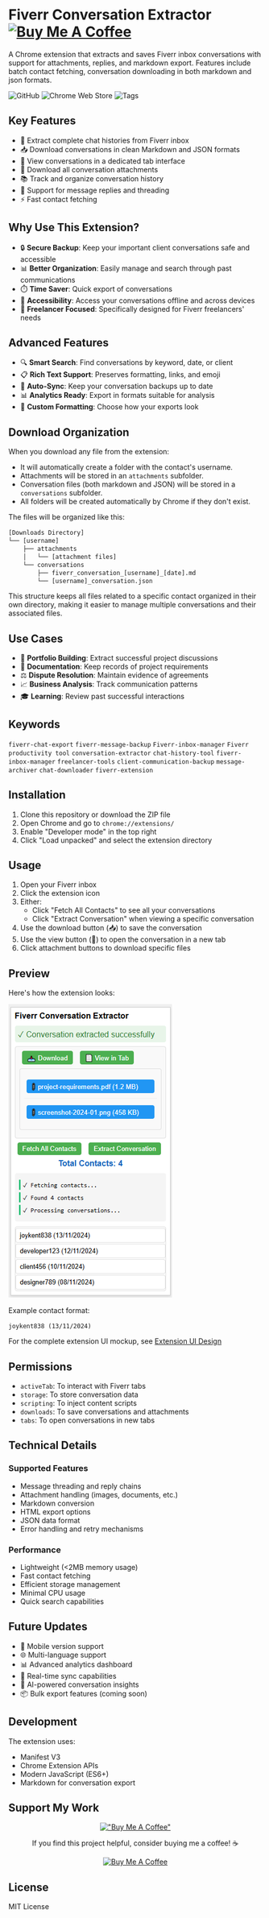# Fiverr Conversation Extractor &nbsp;&nbsp; [![Buy Me A Coffee](https://img.shields.io/badge/Buy%20Me%20a%20Coffee-☕-orange?style=for-the-badge)](https://www.buymeacoffee.com/theteam)

A Chrome extension that extracts and saves Fiverr inbox conversations with support for attachments, replies, and markdown export. Features include batch contact fetching, conversation downloading in both markdown and json formats.

![GitHub](https://img.shields.io/github/license/royal-crisis/fiverr-conversation-extractor)
![Chrome Web Store](https://img.shields.io/badge/Platform-Chrome-green)
![Tags](https://img.shields.io/badge/Tags-Chat%20Export%20%7C%20Message%20Backup%20%7C%20Conversation%20History-blue)

## Key Features

- 💬 Extract complete chat histories from Fiverr inbox
- 📥 Download conversations in clean Markdown and JSON formats
- 📱 View conversations in a dedicated tab interface
- 📎 Download all conversation attachments
- 📚 Track and organize conversation history
- 💌 Support for message replies and threading
- ⚡ Fast contact fetching

## Why Use This Extension?

- 🔒 **Secure Backup**: Keep your important client conversations safe and accessible
- 📊 **Better Organization**: Easily manage and search through past communications
- ⏱️ **Time Saver**: Quick export of conversations
- 📱 **Accessibility**: Access your conversations offline and across devices
- 🎯 **Freelancer Focused**: Specifically designed for Fiverr freelancers' needs

## Advanced Features

- 🔍 **Smart Search**: Find conversations by keyword, date, or client
- 📋 **Rich Text Support**: Preserves formatting, links, and emoji
- 🔄 **Auto-Sync**: Keep your conversation backups up to date
- 📊 **Analytics Ready**: Export in formats suitable for analysis
- 🎨 **Custom Formatting**: Choose how your exports look

## Download Organization

When you download any file from the extension:

- It will automatically create a folder with the contact's username.
- Attachments will be stored in an `attachments` subfolder.
- Conversation files (both markdown and JSON) will be stored in a `conversations` subfolder.
- All folders will be created automatically by Chrome if they don't exist.

The files will be organized like this:

```
[Downloads Directory]
└── [username]
    ├── attachments
    │   └── [attachment files]
    └── conversations
        ├── fiverr_conversation_[username]_[date].md
        └── [username]_conversation.json
```

This structure keeps all files related to a specific contact organized in their own directory, making it easier to manage multiple conversations and their associated files.

## Use Cases

- 💼 **Portfolio Building**: Extract successful project discussions
- 📝 **Documentation**: Keep records of project requirements
- ⚖️ **Dispute Resolution**: Maintain evidence of agreements
- 📈 **Business Analysis**: Track communication patterns
- 🎓 **Learning**: Review past successful interactions

## Keywords
`fiverr-chat-export` `fiverr-message-backup` `Fiverr-inbox-manager` `Fiverr productivity tool` `conversation-extractor` `chat-history-tool` `fiverr-inbox-manager` `freelancer-tools` `client-communication-backup` `message-archiver` `chat-downloader` `fiverr-extension`

## Installation

1. Clone this repository or download the ZIP file
2. Open Chrome and go to `chrome://extensions/`
3. Enable "Developer mode" in the top right
4. Click "Load unpacked" and select the extension directory

## Usage

1. Open your Fiverr inbox
2. Click the extension icon
3. Either:
   - Click "Fetch All Contacts" to see all your conversations
   - Click "Extract Conversation" when viewing a specific conversation
4. Use the download button (📥) to save the conversation
5. Use the view button (📄) to open the conversation in a new tab
6. Click attachment buttons to download specific files

## Preview

Here's how the extension looks:

![Extension Preview](images/extension-preview.png)

Example contact format:
```
joykent838 (13/11/2024)
```

For the complete extension UI mockup, see [Extension UI Design](docs/final-popup-mockup.html)

## Permissions

- `activeTab`: To interact with Fiverr tabs
- `storage`: To store conversation data
- `scripting`: To inject content scripts
- `downloads`: To save conversations and attachments
- `tabs`: To open conversations in new tabs

## Technical Details

### Supported Features
- Message threading and reply chains
- Attachment handling (images, documents, etc.)
- Markdown conversion
- HTML export options
- JSON data format
- Error handling and retry mechanisms

### Performance
- Lightweight (<2MB memory usage)
- Fast contact fetching
- Efficient storage management
- Minimal CPU usage
- Quick search capabilities

## Future Updates

- 📱 Mobile version support
- 🌐 Multi-language support
- 📊 Advanced analytics dashboard
- 🔄 Real-time sync capabilities
- 🤖 AI-powered conversation insights
- 📦 Bulk export features (coming soon)

## Development

The extension uses:
- Manifest V3
- Chrome Extension APIs
- Modern JavaScript (ES6+)
- Markdown for conversation export

## Support My Work

<div align="center">
  
  [!["Buy Me A Coffee"](https://img.shields.io/badge/Buy_Me_A_Coffee-FFDD00?style=for-the-badge&logo=buy-me-a-coffee&logoColor=black)](https://www.buymeacoffee.com/theteam)
  
  <p>If you find this project helpful, consider buying me a coffee! ☕️</p>
  
  <a href="https://www.buymeacoffee.com/theteam">
    <img src="https://cdn.buymeacoffee.com/buttons/v2/default-yellow.png" alt="Buy Me A Coffee" width="200">
  </a>
</div>

## License

MIT License
